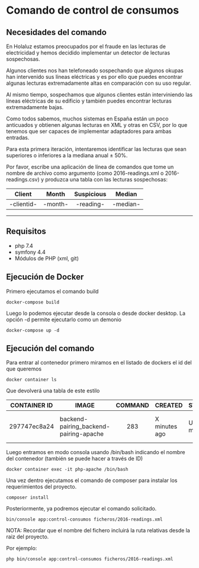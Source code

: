 # Comando de control de consumos

## Necesidades del comando

En Holaluz estamos preocupados por el fraude en las lecturas de electricidad y hemos decidido implementar un detector de lecturas sospechosas.

Algunos clientes nos han telefoneado sospechando que algunos okupas han intervenido sus líneas eléctricas y es por ello que puedes encontrar algunas lecturas extremadamente altas en comparación con su uso regular.

Al mismo tiempo, sospechamos que algunos clientes están interviniendo las líneas eléctricas de su edificio y también puedes encontrar lecturas extremadamente bajas.

Como todos sabemos, muchos sistemas en España están un poco anticuados y obtienen algunas lecturas en XML y otras en CSV, por lo que tenemos que ser capaces de implementar adaptadores para ambas entradas.

Para esta primera iteración, intentaremos identificar las lecturas que sean superiores o inferiores a la mediana anual ± 50%.

Por favor, escribe una aplicación de línea de comandos que tome un nombre de archivo como argumento (como 2016-readings.xml o 2016-readings.csv) y produzca una tabla con las lecturas sospechosas:

|   Client   | Month   | Suspicious | Median   |
|:----------:|---------|:----------:|----------|
| -clientid- | -month- | -reading-  | -median- |

* ** 

## Requisitos 

* php 7.4
* symfony 4.4
* Módulos de PHP (xml, git)

## Ejecución de Docker

Primero ejecutamos el comando build

```docker-compose build```

Luego lo podemos ejecutar desde la consola o desde docker desktop. La opción -d permite ejecutarlo como un demonio

```docker-compose up -d```

## Ejecución del comando

Para entrar al contenedor primero miramos en el listado de dockers el id del que queremos

```docker container ls```

Que devolverá una tabla de este estilo

| CONTAINER ID | IMAGE | COMMAND | CREATED       | STATUS       | PORTS                                     | NAMES |
| :-----: | ----- | :-----: |-----|-----|-----------------------| :-----: |
| 297747ec8a24 | backend-pairing_backend-pairing-apache | 283 | X minutes ago | Up X minutes | 0.0.0.0:80->80/tcp, 0.0.0.0:443->443/tcp  | php-apache|

Luego entramos en modo consola usando /bin/bash indicando el nombre del contenedor (también se puede hacer a través de ID)

```docker container exec -it php-apache /bin/bash```

Una vez dentro ejecutamos el comando de composer para instalar los requerimientos del proyecto.

```composer install```

Posteriormente, ya podremos ejecutar el comando solicitado. 

```bin/console app:control-consumos ficheros/2016-readings.xml```

NOTA: Recordar que el nombre del fichero incluirá la ruta relativas desde la raiz del proyecto. 

Por ejemplo:

```php bin/console app:control-consumos ficheros/2016-readings.xml```